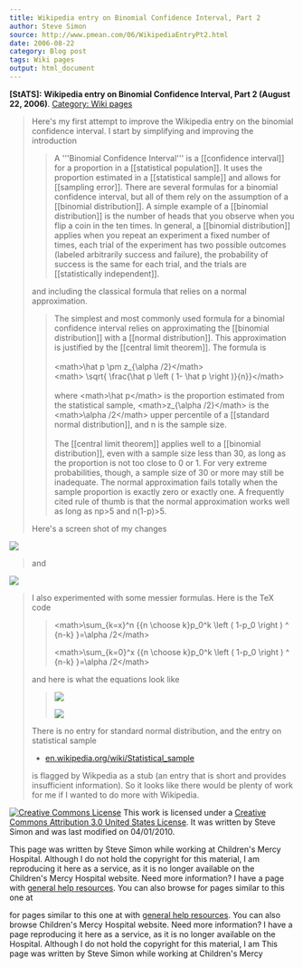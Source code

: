 ```yaml
---
title: Wikipedia entry on Binomial Confidence Interval, Part 2
author: Steve Simon
source: http://www.pmean.com/06/WikipediaEntryPt2.html
date: 2006-08-22
category: Blog post
tags: Wiki pages
output: html_document
---
```

**[StATS]:** **Wikipedia entry on Binomial
Confidence Interval, Part 2 (August 22, 2006)**. [Category: Wiki
pages](../category/WikiPages.html)

> Here\'s my first attempt to improve the Wikipedia entry on the
> binomial confidence interval. I start by simplifying and improving the
> introduction
>
> > A \'\'\'Binomial Confidence Interval\'\'\' is a \[\[confidence
> > interval\]\] for a proportion in a \[\[statistical population\]\].
> > It uses the proportion estimated in a \[\[statistical sample\]\] and
> > allows for \[\[sampling error\]\]. There are several formulas for a
> > binomial confidence interval, but all of them rely on the assumption
> > of a \[\[binomial distribution\]\]. A simple example of a
> > \[\[binomial distribution\]\] is the number of heads that you
> > observe when you flip a coin in the ten times. In general, a
> > \[\[binomial distribution\]\] applies when you repeat an experiment
> > a fixed number of times, each trial of the experiment has two
> > possible outcomes (labeled arbitrarily success and failure), the
> > probability of success is the same for each trial, and the trials
> > are \[\[statistically independent\]\].
>
> and including the classical formula that relies on a normal
> approximation.
>
> > The simplest and most commonly used formula for a binomial
> > confidence interval relies on approximating the \[\[binomial
> > distribution\]\] with a \[\[normal distribution\]\]. This
> > approximation is justified by the \[\[central limit theorem\]\]. The
> > formula is\
> > \
> > \<math\>\\hat p \\pm z\_{\\alpha /2}\</math\>\
> > \<math\> \\sqrt{ \\frac{\\hat p \\left ( 1- \\hat p \\right
> > )}{n}}\</math\>\
> > \
> > where \<math\>\\hat p\</math\> is the proportion estimated from the
> > statistical sample, \<math\>z\_{\\alpha /2}\</math\> is the
> > \<math\>\\alpha /2\</math\> upper percentile of a \[\[standard
> > normal distribution\]\], and n is the sample size.\
> > \
> > The \[\[central limit theorem\]\] applies well to a \[\[binomial
> > distribution\]\], even with a sample size less than 30, as long as
> > the proportion is not too close to 0 or 1. For very extreme
> > probabilities, though, a sample size of 30 or more may still be
> > inadequate. The normal approximation fails totally when the sample
> > proportion is exactly zero or exactly one. A frequently cited rule
> > of thumb is that the normal approximation works well as long as
> > np\>5 and n(1-p)\>5.
>
> Here\'s a screen shot of my changes

![](images/WikipediaEntry05.gif)

> and

![](images/WikipediaEntry06.gif)

> I also experimented with some messier formulas. Here is the TeX code
>
> > \<math\>\\sum\_{k=x}\^n {{n \\choose k}p\_0\^k \\left ( 1-p\_0
> > \\right ) \^ {n-k} }=\\alpha /2\</math\>
> >
> > \<math\>\\sum\_{k=0}\^x {{n \\choose k}p\_0\^k \\left ( 1-p\_0
> > \\right ) \^ {n-k} }=\\alpha /2\</math\>
>
> and here is what the equations look like
>
> > ![](images/WikipediaEntry04.gif)
> >
> > ![](images/WikipeidaEntry07.gif)
>
> There is no entry for standard normal distribution, and the entry on
> statistical sample
>
> -   [en.wikipedia.org/wiki/Statistical\_sample](http://en.wikipedia.org/wiki/Statistical_sample)
>
> is flagged by Wikpedia as a stub (an entry that is short and provides
> insufficient information). So it looks like there would be plenty of
> work for me if I wanted to do more with Wikipedia.

[![Creative Commons
License](http://i.creativecommons.org/l/by/3.0/us/80x15.png)](http://creativecommons.org/licenses/by/3.0/us/)
This work is licensed under a [Creative Commons Attribution 3.0 United
States License](http://creativecommons.org/licenses/by/3.0/us/). It was
written by Steve Simon and was last modified on 04/01/2010.

This page was written by Steve Simon while working at Children\'s Mercy
Hospital. Although I do not hold the copyright for this material, I am
reproducing it here as a service, as it is no longer available on the
Children\'s Mercy Hospital website. Need more information? I have a page
with [general help resources](../GeneralHelp.html). You can also browse
for pages similar to this one at
<!---More--->
for pages similar to this one at
with [general help resources](../GeneralHelp.html). You can also browse
Children\'s Mercy Hospital website. Need more information? I have a page
reproducing it here as a service, as it is no longer available on the
Hospital. Although I do not hold the copyright for this material, I am
This page was written by Steve Simon while working at Children\'s Mercy

<!---Do not use
**[StATS]:** **Wikipedia entry on Binomial
This page was written by Steve Simon while working at Children\'s Mercy
Hospital. Although I do not hold the copyright for this material, I am
reproducing it here as a service, as it is no longer available on the
Children\'s Mercy Hospital website. Need more information? I have a page
with [general help resources](../GeneralHelp.html). You can also browse
for pages similar to this one at
--->

